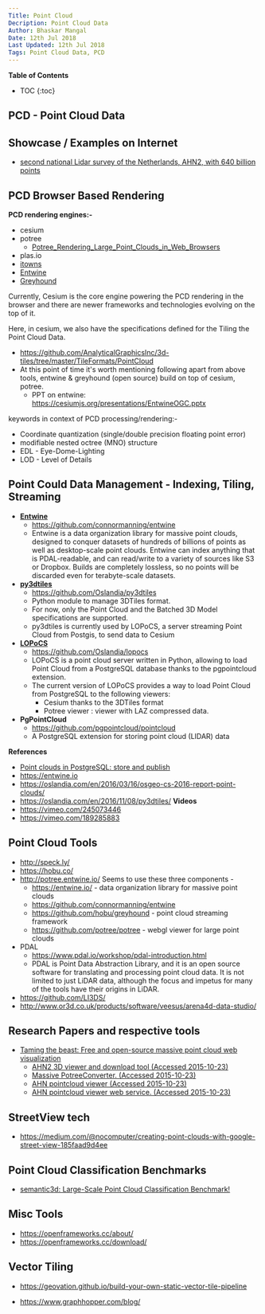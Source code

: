 ```yaml
---
Title: Point Cloud
Decription: Point Cloud Data
Author: Bhaskar Mangal
Date: 12th Jul 2018
Last Updated: 12th Jul 2018
Tags: Point Cloud Data, PCD
---
```


**Table of Contents**
* TOC
{:toc}


## PCD - Point Cloud Data

## Showcase / Examples on Internet
* [second national Lidar survey of the Netherlands, AHN2, with 640 billion points](http://ahn2.pointclouds.nl)

## PCD Browser Based Rendering

**PCD rendering engines:-**
* cesium
* potree
	* [Potree_Rendering_Large_Point_Clouds_in_Web_Browsers](https://www.researchgate.net/publication/309358171_Potree_Rendering_Large_Point_Clouds_in_Web_Browsers)
* plas.io
* [itowns](http://www.itowns-project.org/)
* [Entwine](http://potree.entwine.io/)
* [Greyhound](https://github.com/hobu/greyhound)

Currently, Cesium is the core engine powering the PCD rendering in the browser and there are newer frameworks and technologies evolving on the top of it.

Here, in cesium, we also have the specifications defined for the Tiling the Point Cloud Data.
* https://github.com/AnalyticalGraphicsInc/3d-tiles/tree/master/TileFormats/PointCloud
* At this point of time it's worth mentioning following apart from above tools, entwine & greyhound (open source) build on top of cesium, potree.
	* PPT on entwine: https://cesiumjs.org/presentations/EntwineOGC.pptx

keywords in context of PCD processing/rendering:-
* Coordinate quantization (single/double  precision floating point error)
* modifiable nested octree (MNO) structure
* EDL - Eye-Dome-Lighting
* LOD - Level of Details

## Point Could Data Management - Indexing, Tiling, Streaming
* **[Entwine](https://entwine.io)**
	- https://github.com/connormanning/entwine
	- Entwine is a data organization library for massive point clouds, designed to conquer datasets of hundreds of billions of points as well as desktop-scale point clouds. Entwine can index anything that is PDAL-readable, and can read/write to a variety of sources like S3 or Dropbox. Builds are completely lossless, so no points will be discarded even for terabyte-scale datasets.
* **[py3dtiles](https://github.com/Oslandia/py3dtiles)**
	- https://github.com/Oslandia/py3dtiles
	- Python module to manage 3DTiles format.
	- For now, only the Point Cloud and the Batched 3D Model specifications are supported.
	- py3dtiles is currently used by LOPoCS, a server streaming Point Cloud from Postgis, to send data to Cesium
* **[LOPoCS](https://github.com/Oslandia/lopocs)**
	- https://github.com/Oslandia/lopocs
	- LOPoCS is a point cloud server written in Python, allowing to load Point Cloud from a PostgreSQL database thanks to the pgpointcloud extension.
	- The current version of LOPoCS provides a way to load Point Cloud from PostgreSQL to the following viewers:
		* Cesium thanks to the 3DTiles format
		* Potree viewer : viewer with LAZ compressed data.
* **PgPointCloud**
	- https://github.com/pgpointcloud/pointcloud
	- A PostgreSQL extension for storing point cloud (LIDAR) data

**References**
* [Point clouds in PostgreSQL: store and publish](https://oslandia.com/wp-content/uploads/2018/05/Lemoine-Oslandia-Pointcloud.pdf)
* https://entwine.io
* https://oslandia.com/en/2016/03/16/osgeo-cs-2016-report-point-clouds/
* https://oslandia.com/en/2016/11/08/py3dtiles/
**Videos**
* https://vimeo.com/245073446
* https://vimeo.com/189285883


## Point Cloud Tools
* http://speck.ly/
* https://hobu.co/
* http://potree.entwine.io/
	Seems to use these three components -
	* https://entwine.io/ - data organization library for massive point clouds
	* https://github.com/connormanning/entwine
	* https://github.com/hobu/greyhound - point cloud streaming framework
	* https://github.com/potree/potree - webgl viewer for large point clouds
* PDAL
	- https://www.pdal.io/workshop/pdal-introduction.html
	- PDAL is Point Data Abstraction Library, and it is an open source software for translating and processing point cloud data. It is not limited to just LiDAR data, although the focus and impetus for many of the tools have their origins in LiDAR.
* https://github.com/LI3DS/
* http://www.or3d.co.uk/products/software/veesus/arena4d-data-studio/


## Research Papers and respective tools
* [Taming the beast: Free and open-source massive point cloud web visualization](https://pdfs.semanticscholar.org/84bf/29d37c50115451975a25256150394b7e7da3.pdf)
	- [AHN2 3D viewer and download tool (Accessed 2015-10-23)](http://ahn2.pointclouds.nl/)
	- [Massive PotreeConverter. (Accessed 2015-10-23)](https://github.com/NLeSC/Massive-PotreeConverter)
	- [AHN pointcloud viewer (Accessed 2015-10-23)](https://github.com/NLeSC/ahn-pointcloud-viewer)
	- [AHN pointcloud viewer web service. (Accessed 2015-10-23)](https://github.com/NLeSC/ahn-pointcloud-viewer-ws)

## StreetView tech
- https://medium.com/@nocomputer/creating-point-clouds-with-google-street-view-185faad9d4ee


## Point Cloud Classification Benchmarks
- [semantic3d: Large-Scale Point Cloud Classification Benchmark!](http://semantic3d.net/)


## Misc Tools
- https://openframeworks.cc/about/
- https://openframeworks.cc/download/

## Vector Tiling
- https://geovation.github.io/build-your-own-static-vector-tile-pipeline

- https://www.graphhopper.com/blog/

